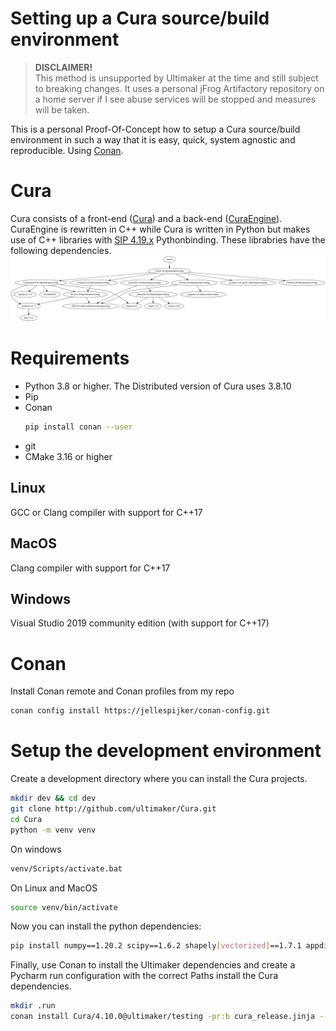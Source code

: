# Setting up a Cura source/build environment

> **DISCLAIMER!**  
> This method is unsupported by Ultimaker at the time and still subject to breaking changes.
> It uses a personal jFrog Artifactory repository on a home server if I see abuse services will be stopped and measures will be taken.

This is a personal Proof-Of-Concept how to setup a Cura source/build environment in such a way that it is easy, quick, system agnostic and reproducible. Using 
[Conan](https://conan.io/).

# Cura

Cura consists of a front-end ([Cura](https://github.com/Ultimaker/Cura)) and a back-end ([CuraEngine](https://github.com/Ultimaker/CuraEngine)).
CuraEngine is rewritten in C++ while Cura is written in Python but makes use of C++ libraries with [SIP 4.19.x](https://riverbankcomputing.com/software/sip/download) Pythonbinding.
These librabries have the following dependencies.
![dep graph](resources/Cura_deps.png)

# Requirements

- Python 3.8 or higher. The Distributed version of Cura uses 3.8.10
- Pip
- Conan
  ```bash
  pip install conan --user
  ```
- git
- CMake 3.16 or higher
  
## Linux
GCC or Clang compiler with support for C++17

## MacOS
Clang compiler with support for C++17

## Windows
Visual Studio 2019 community edition (with support for C++17)

# Conan
Install Conan remote and Conan profiles from my repo
```bash
conan config install https://jellespijker/conan-config.git
```

# Setup the development environment

Create a development directory where you can install the Cura projects.

```bash
mkdir dev && cd dev
git clone http://github.com/ultimaker/Cura.git
cd Cura
python -m venv venv
```
On windows
```bash
venv/Scripts/activate.bat
```
On Linux and MacOS
```bash
source venv/bin/activate
```
Now you can install the python dependencies:
```bash
pip install numpy==1.20.2 scipy==1.6.2 shapely[vectorized]==1.7.1 appdirs==1.4.3 certifi==2019.11.28 cffi==1.14.1 chardet==3.0.4 cryptography==3.4.6 decorator==4.4.0 idna==2.8 importlib-metadata==3.7.2 netifaces==0.10.9 networkx==2.3 numpy-stl==2.10.1 packaging==18.0 pycollada==0.6 pycparser==2.19 pyparsing==2.4.2 PyQt5==5.15.4 pyserial==3.4 python-dateutil==2.8.0 python-utils==2.3.0 requests==2.22.0 sentry-sdk==0.13.5 six==1.12.0 trimesh==3.2.33 twisted==21.2.0 urllib3==1.25.8 zeroconf==0.31.0 keyring==23.0.1
```
Finally, use Conan to install the Ultimaker dependencies and create a Pycharm run configuration with the correct Paths
install the Cura dependencies.
```bash
mkdir .run
conan install Cura/4.10.0@ultimaker/testing -pr:b cura_release.jinja --pr:h cura_release.jinja -build=missing -g pycharm_run -if .run
```
